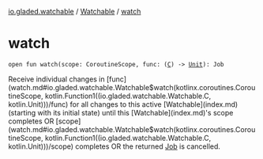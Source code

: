 [io.gladed.watchable](../index.md) / [Watchable](index.md) / [watch](./watch.md)

# watch

`open fun watch(scope: CoroutineScope, func: (`[`C`](index.md#C)`) -> `[`Unit`](https://kotlinlang.org/api/latest/jvm/stdlib/kotlin/-unit/index.html)`): Job`

Receive individual changes in [func](watch.md#io.gladed.watchable.Watchable$watch(kotlinx.coroutines.CoroutineScope, kotlin.Function1((io.gladed.watchable.Watchable.C, kotlin.Unit)))/func) for all changes to this active [Watchable](index.md) (starting with its initial state)
until this [Watchable](index.md)'s scope completes OR [scope](watch.md#io.gladed.watchable.Watchable$watch(kotlinx.coroutines.CoroutineScope, kotlin.Function1((io.gladed.watchable.Watchable.C, kotlin.Unit)))/scope) completes OR the returned [Job](#) is cancelled.

